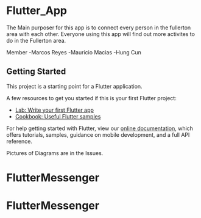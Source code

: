 # Flutter_App

The Main purposer for this app is to connect every person in the fullerton area with each other. Everyone using this app will find out more activites to do in the Fullerton area. 

Member
-Marcos Reyes
-Mauricio Macias
-Hung Cun

## Getting Started

This project is a starting point for a Flutter application.

A few resources to get you started if this is your first Flutter project:

- [Lab: Write your first Flutter app](https://flutter.dev/docs/get-started/codelab)
- [Cookbook: Useful Flutter samples](https://flutter.dev/docs/cookbook)

For help getting started with Flutter, view our
[online documentation](https://flutter.dev/docs), which offers tutorials,
samples, guidance on mobile development, and a full API reference.

Pictures of Diagrams are in the Issues.
# FlutterMessenger
# FlutterMessenger
